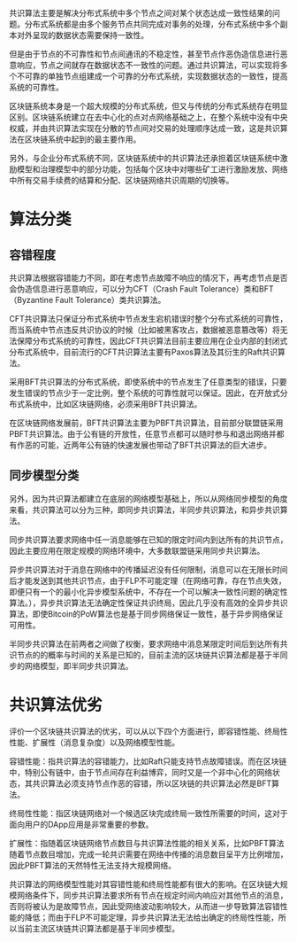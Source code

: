 共识算法主要是解决分布式系统中多个节点之间对某个状态达成一致性结果的问题。分布式系统都是由多个服务节点共同完成对事务的处理，分布式系统中多个副本对外呈现的数据状态需要保持一致性。

但是由于节点的不可靠性和节点间通讯的不稳定性，甚至节点作恶伪造信息进行恶意响应，节点之间就存在数据状态不一致性的问题。通过共识算法，可以实现将多个不可靠的单独节点组建成一个可靠的分布式系统，实现数据状态的一致性，提高系统的可靠性。

区块链系统本身是一个超大规模的分布式系统，但又与传统的分布式系统存在明显区别。区块链系统建立在去中心化的点对点网络基础之上，在整个系统中没有中央权威，并由共识算法实现在分散的节点间对交易的处理顺序达成一致，这是共识算法在区块链系统中起到的最主要作用。

另外，与企业分布式系统不同，区块链系统中的共识算法还承担着区块链系统中激励模型和治理模型中的部分功能，包括每个区块中对哪些矿工进行激励发放、网络中所有交易手续费的结算和分配、区块链网络共识周期的切换等。

# 算法分类

## 容错程度

共识算法根据容错能力不同，即在考虑节点故障不响应的情况下，再考虑节点是否会伪造信息进行恶意响应，可以分为CFT（Crash Fault Tolerance）类和BFT（Byzantine Fault Tolerance）类共识算法。

CFT共识算法只保证分布式系统中节点发生宕机错误时整个分布式系统的可靠性，而当系统中节点违反共识协议的时候（比如被黑客攻占，数据被恶意篡改等）将无法保障分布式系统的可靠性，因此CFT共识算法目前主要应用在企业内部的封闭式分布式系统中，目前流行的CFT共识算法主要有Paxos算法及其衍生的Raft共识算法。

采用BFT共识算法的分布式系统，即使系统中的节点发生了任意类型的错误，只要发生错误的节点少于一定比例，整个系统的可靠性就可以保证。因此，在开放式分布式系统中，比如区块链网络，必须采用BFT共识算法。

在区块链网络发展前，BFT共识算法主要为PBFT共识算法，目前部分联盟链采用PBFT共识算法。由于公有链的开放性，任意节点都可以随时参与和退出网络并都有作恶的可能，近两年公有链的快速发展也带动了BFT共识算法的巨大进步。

## 同步模型分类

另外，因为共识算法都建立在底层的网络模型基础上，所以从网络同步模型的角度来看，共识算法可以分为三种，即同步共识算法，半同步共识算法，和异步共识算法。

同步共识算法要求网络中任一消息能够在已知的限定时间内到达所有的共识节点，因此主要应用在限定规模的网络环境中，大多数联盟链采用同步共识算法。

异步共识算法对于消息在网络中的传播延迟没有任何限制，消息可以在无限长时间后才能发送到其他共识节点，由于FLP不可能定理（在网络可靠，存在节点失效，即便只有一个的最小化异步模型系统中，不存在一个可以解决一致性问题的确定性算法。），异步共识算法无法确定性保证共识终局，因此几乎没有高效的全异步共识算法，即使Bitcoin的PoW算法也是基于同步网络保证一致性，基于异步网络保证可用性。

半同步共识算法在前两者之间做了权衡，要求网络中消息某限定时间后到达所有共识节点的的概率与时间的关系是已知的，目前主流的区块链共识算法都是基于半同步的网络模型，即半同步共识算法。

# 共识算法优劣

评价一个区块链共识算法的优劣，可以从以下四个方面进行，即容错性能、终局性性能、扩展性（消息复杂度）以及网络模型性能。

容错性能：指共识算法的容错能力，比如Raft只能支持节点故障错误。而在区块链中，特别公有链中，由于节点间存在利益博弈，同时又是一个非中心化的网络状态，其共识算法必须支持节点作恶的容错，所以区块链的共识算法必然是BFT算法。

终局性性能：指区块链网络对一个候选区块完成终局一致性所需要的时间，这对于面向用户的DApp应用是非常重要的参数。

扩展性：指随着区块链网络节点数目与共识算法性能的相关关系，比如PBFT算法随着节点数目增加，完成一轮共识需要在网络中传播的消息数目呈平方比例增加，因此PBFT算法的天然特性无法支持大规模网络。

共识算法的网络模型性能对其容错性能和终局性能都有很大的影响。在区块链大规模网络条件下，同步共识算法要求所有节点在规定时间内响应对其他节点的消息，否则将被认为是故障节点，因此受网络波动影响较大，从而进一步导致算法容错性能的降低；而由于FLP不可能定理，异步共识算法无法给出确定的终局性性能，所以当前主流区块链共识算法都是基于半同步模型。